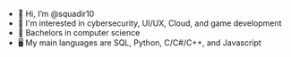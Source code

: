 - 👋 Hi, I’m @squadir10
- 👀 I'm interested in cybersecurity, UI/UX, Cloud, and game development
- 🌱 Bachelors in computer science
- 🖥 My main languages are SQL, Python, C/C#/C++, and Javascript



